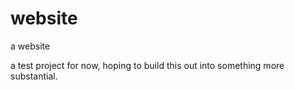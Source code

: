 # website
a website

a test project for now, hoping to build this out into something more substantial.
